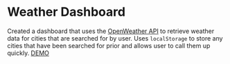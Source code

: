 # Weather Dashboard
Created a dashboard that uses the [OpenWeather API](https://openweathermap.org/api) to retrieve weather data for cities that are searched for by user. Uses `localStorage` to store any cities that have been searched for prior and allows user to call them up quickly. [DEMO](https://tranthaituananh.github.io/weather-dashboard/)
